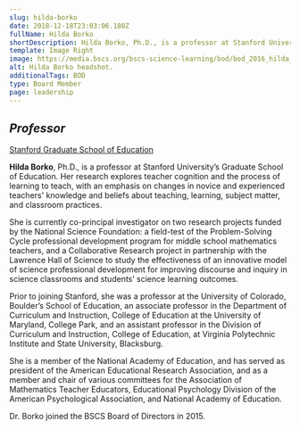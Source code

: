 ```yaml
---
slug: hilda-borko
date: 2018-12-18T23:03:06.180Z
fullName: Hilda Borko
shortDescription: Hilda Borko, Ph.D., is a professor at Stanford University’s Graduate School of Education. Her research explores teacher cognition and the...
template: Image Right
image: https://media.bscs.org/bscs-science-learning/bod/bod_2016_hilda_5x7_04.jpg
alt: Hilda Borko headshot.
additionalTags: BOD
type: Board Member
page: leadership
---
```


## *Professor*
<a href="https://ed.stanford.edu/" target="_blank">Stanford Graduate School of Education</a>

**Hilda Borko**, Ph.D., is a professor at Stanford University’s Graduate School of Education. Her research explores teacher cognition and the process of learning to teach, with an emphasis on changes in novice and experienced teachers' knowledge and beliefs about teaching, learning, subject matter, and classroom practices.

She is currently co-principal investigator on two research projects funded by the National Science Foundation: a field-test of the Problem-Solving Cycle professional development program for middle school mathematics teachers, and a Collaborative Research project in partnership with the Lawrence Hall of Science to study the effectiveness of an innovative model of science professional development for improving discourse and inquiry in science classrooms and students’ science learning outcomes.

Prior to joining Stanford, she was a professor at the University of Colorado, Boulder’s School of Education, an associate professor in the Department of Curriculum and Instruction, College of Education at the University of Maryland, College Park, and an assistant professor in the Division of Curriculum and Instruction, College of Education, at Virginia Polytechnic Institute and State University, Blacksburg.

She is a member of the National Academy of Education, and has served as president of the American Educational Research Association, and as a member and chair of various committees for the Association of Mathematics Teacher Educators, Educational Psychology Division of the American Psychological Association, and National Academy of Education.

Dr. Borko joined the BSCS Board of Directors in 2015.
